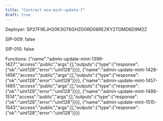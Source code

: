 ```yaml
---
title: "Contract mia-mint-update-7"
draft: true
---
```

Deployer: SP27F9EJH20K3GT6GHZG0RD08REZKY2TDMD6D9M2Z

SIP-009: false

SIP-010: false

Functions:
{"name":"admin-update-mint-1399-1427","access":"public","args":[],"outputs":{"type":{"response":{"ok":"uint128","error":"uint128"}}}}, {"name":"admin-update-mint-1428-1456","access":"public","args":[],"outputs":{"type":{"response":{"ok":"uint128","error":"uint128"}}}}, {"name":"admin-update-mint-1457-1485","access":"public","args":[],"outputs":{"type":{"response":{"ok":"uint128","error":"uint128"}}}}, {"name":"admin-update-mint-1486-1514","access":"public","args":[],"outputs":{"type":{"response":{"ok":"uint128","error":"uint128"}}}}, {"name":"admin-update-mint-1515-1543","access":"public","args":[],"outputs":{"type":{"response":{"ok":"uint128","error":"uint128"}}}}
